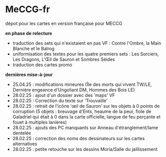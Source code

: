 # MeCCG-fr

dépot pour les cartes en version française pour MECCG 

__en phase de relecture__

* traduction des sets qui n'existaient en pas VF : Contre l'Ombre, la Main Blanche et le Balrog
* uniformisation des textes pour les quatre premiers sets : Les Sorciers, Les Dragons, L'Œil de Sauron et Sombres Séides
* traduction des cartes promo

__dernières mise-à-jour__

* 25.04.25 : modifications mineures (Île des morts qui vivent TW/LE, Dernière engeance d'Ungoliant DM, Hommes des Bois LE)
* 28.02.25 : ajout d'un dossier avec des 'maps' VF
* 28.02.25 : Correction du texte sur 'Trouvaille'
* 28.02.25 : retrait de l'icône 'œil de Sauron' sur les objets à 0 points de corruption (5 objets : breuvage d'Ents, heaume de la peur, fiole de Galadriel qui était à 0 dans la carte officielle, langue de feu perçante et fouet à multiples lanières)
* 28.02.25 : ajouts des PC manquants sur Anneau d'étranglement/lame dentelée
* 28.02.25 : correction des noms des dessinateurs sur les cartes alternatives
* 28.02.25 : petite retouche sur les dessins Moria/Salle du jaillissement



